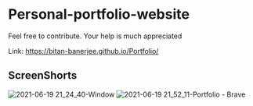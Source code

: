 # Personal-portfolio-website

Feel free to contribute. Your help is much appreciated

Link: https://bitan-banerjee.github.io/Portfolio/

## ScreenShorts

![2021-06-19 21_24_40-Window](https://user-images.githubusercontent.com/53335079/122648697-eaf8f700-d147-11eb-8a9a-d29aac3fe7ce.png)
![2021-06-19 21_52_11-Portfolio - Brave](https://user-images.githubusercontent.com/53335079/122648881-bfc2d780-d148-11eb-89e7-849adaf62e6b.png)
